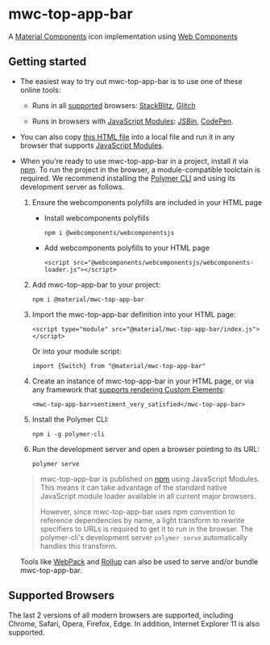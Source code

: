 # mwc-top-app-bar
A [Material Components](https://material.io/components/) icon implementation using [Web Components](https://www.webcomponents.org/introduction)

## Getting started

 * The easiest way to try out mwc-top-app-bar is to use one of these online tools:

    * Runs in all [supported](#supported-browsers) browsers: [StackBlitz](https://stackblitz.com/edit/mwc-icon-example?file=index.js), [Glitch](https://glitch.com/edit/#!/mwc-icon-example?path=index.html)

    * Runs in browsers with [JavaScript Modules](https://caniuse.com/#search=modules): [JSBin](http://jsbin.com/qibisux/edit?html,output),
    [CodePen](https://codepen.io/azakus/pen/deZLja).

* You can also copy [this HTML file](https://gist.githubusercontent.com/azakus/f01e9fc2ed04e781ad5a52ded7b296e7/raw/266f2f4f91cbfe89b2acc6ec63957b1a3cfe9b39/index.html) into a local file and run it in any browser that supports [JavaScript Modules]((https://caniuse.com/#search=modules)).

* When you're ready to use mwc-top-app-bar in a project, install it via [npm](https://www.npmjs.com/). To run the project in the browser, a module-compatible toolctain is required. We recommend installing the [Polymer CLI](https://github.com/Polymer/polymer-cli) and using its development server as follows.

  1. Ensure the webcomponents polyfills are included in your HTML page

      - Install webcomponents polyfills

          ```npm i @webcomponents/webcomponentsjs```

      - Add webcomponents polyfills to your HTML page

          ```<script src="@webcomponents/webcomponentsjs/webcomponents-loader.js"></script>```

  1. Add mwc-top-app-bar to your project:

      ```npm i @material/mwc-top-app-bar```

  1. Import the mwc-top-app-bar definition into your HTML page:

      ```<script type="module" src="@material/mwc-top-app-bar/index.js"></script>```

      Or into your module script:

      ```import {Switch} from "@material/mwc-top-app-bar"```

  1. Create an instance of mwc-top-app-bar in your HTML page, or via any framework that [supports rendering Custom Elements](https://custom-elements-everywhere.com/):

      ```<mwc-top-app-bar>sentiment_very_satisfied</mwc-top-app-bar>```

  1. Install the Polymer CLI:

      ```npm i -g polymer-cli```

  1. Run the development server and open a browser pointing to its URL:

      ```polymer serve```

  > mwc-top-app-bar is published on [npm](https://www.npmjs.com/package/@material/mwc-top-app-bar) using JavaScript Modules.
  This means it can take advantage of the standard native JavaScript module loader available in all current major browsers.
  >
  > However, since mwc-top-app-bar uses npm convention to reference dependencies by name, a light transform to rewrite specifiers to URLs is required to get it to run in the browser. The polymer-cli's development server `polymer serve` automatically handles this transform.

  Tools like [WebPack](https://webpack.js.org/) and [Rollup](https://rollupjs.org/) can also be used to serve and/or bundle mwc-top-app-bar.

## Supported Browsers

The last 2 versions of all modern browsers are supported, including
Chrome, Safari, Opera, Firefox, Edge. In addition, Internet Explorer 11 is also supported.